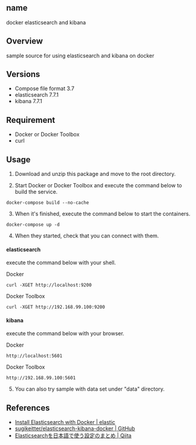 ## name
docker elasticsearch and kibana

## Overview
sample source for using elasticsearch and kibana on docker

## Versions
- Compose file format 3.7
- elasticsearch 7.7.1
- kibana 7.7.1

## Requirement
- Docker or Docker Toolbox
- curl

## Usage
1. Download and unzip this package and move to the root directory.

2. Start Docker or Docker Toolbox and execute the command below to build the service.
```
docker-compose build --no-cache
```

3. When it's finished, execute the command below to start the containers.
```
docker-compose up -d
```
4. When they started, check that you can connect with them.

#### elasticsearch
execute the command below with your shell.

Docker
```
curl -XGET http://localhost:9200
```
Docker Toolbox
```
curl -XGET http://192.168.99.100:9200
```

#### kibana
execute the command below with your browser.

Docker
```
http://localhost:5601
```
Docker Toolbox
```
http://192.168.99.100:5601
```

5. You can also try sample with data set under "data" directory.

## References
- [Install Elasticsearch with Docker | elastic](https://www.elastic.co/guide/en/elasticsearch/reference/current/docker.html)
- [sugikeitter/elasticsearch-kibana-docker | GitHub](https://github.com/sugikeitter/elasticsearch-kibana-docker)
- [Elasticsearchを日本語で使う設定のまとめ | Qiita](https://qiita.com/shin_hayata/items/41c07923dbf58f13eec4)
